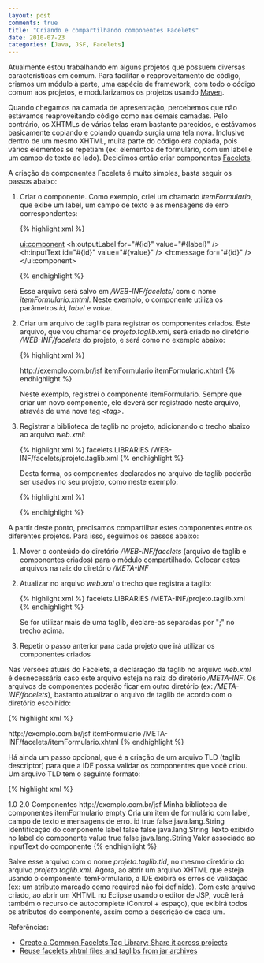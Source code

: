 ```yaml
---
layout: post
comments: true
title: "Criando e compartilhando componentes Facelets"
date: 2010-07-23
categories: [Java, JSF, Facelets]
---
```

Atualmente estou trabalhando em alguns projetos que possuem diversas características em comum. Para facilitar o reaproveitamento de código, criamos um módulo à parte, uma espécie de framework, com todo o código comum aos projetos, e modularizamos os projetos usando [Maven](http://maven.apache.org/).

Quando chegamos na camada de apresentação, percebemos que não estávamos reaproveitando código como nas demais camadas. Pelo contrário, os XHTMLs de várias telas eram bastante parecidos, e estávamos basicamente copiando e colando quando surgia uma tela nova. Inclusive dentro de um mesmo XHTML, muita parte do código era copiada, pois vários elementos se repetiam (ex: elementos de formulário, com um label e um campo de texto ao lado). Decidimos então criar componentes [Facelets](https://facelets.dev.java.net/).

A criação de componentes Facelets é muito simples, basta seguir os passos abaixo:

<ol>
<li>
<p>Criar o componente. Como exemplo, criei um chamado <em>itemFormulario</em>, que exibe um label, um campo de texto e as mensagens de erro correspondentes:</p>

{% highlight xml %}
<!DOCTYPE html PUBLIC "-//W3C//DTD XHTML 1.0 Transitional//EN" "http://www.w3.org/TR/xhtml1/DTD/xhtml1-transitional.dtd">
<html xmlns="http://www.w3.org/1999/xhtml"
    xmlns:ui="http://java.sun.com/jsf/facelets"
    xmlns:h="http://java.sun.com/jsf/html"
    xmlns:f="http://java.sun.com/jsf/core"
    xmlns:t="http://myfaces.apache.org/tomahawk"
    xmlns:c="http://java.sun.com/jstl/core"
    xmlns:fn="http://java.sun.com/jsp/jstl/functions">

<ui:component>
    <h:outputLabel for="#{id}" value="#{label}" />
    <h:inputText id="#{id}" value="#{value}" />
    <h:message for="#{id}" />
</ui:component>
</html>
{% endhighlight  %}

<p>Esse arquivo será salvo em <em>/WEB-INF/facelets/</em> com o nome <em>itemFormulario.xhtml</em>. Neste exemplo, o componente utiliza os parâmetros <em>id</em>, <em>label</em> e <em>value</em>.</p>
</li>

<li>
<p>Criar um arquivo de taglib para registrar os componentes criados. Este arquivo, que vou chamar de <em>projeto.taglib.xml</em>, será criado no diretório <em>/WEB-INF/facelets</em> do projeto, e será como no exemplo abaixo:</p>

{% highlight xml %}
<?xml version="1.0"?>
<!DOCTYPE facelet-taglib PUBLIC "-//Sun Microsystems, Inc.//DTD Facelet Taglib 1.0//EN" "https://facelets.dev.java.net/source/browse/*checkout*/facelets/src/etc/facelet-taglib_1_0.dtd">
<facelet-taglib>
    <namespace>http://exemplo.com.br/jsf</namespace>
    <tag>
        <tag-name>itemFormulario</tag-name>
        <source>itemFormulario.xhtml</source>
    </tag>
</facelet-taglib>
{% endhighlight  %}

<p>Neste exemplo, registrei o componente itemFormulario. Sempre que criar um novo componente, ele deverá ser registrado neste arquivo, através de uma nova tag <em>&lt;tag&gt;</em>.</p>
</li>

<li>
<p>Registrar a biblioteca de taglib no projeto, adicionando o trecho abaixo ao arquivo <em>web.xml</em>:</p>

{% highlight xml %}
<context-param>
    <param-name>facelets.LIBRARIES</param-name>
    <param-value>/WEB-INF/facelets/projeto.taglib.xml</param-value>
</context-param>
{% endhighlight  %}

<p>Desta forma, os componentes declarados no arquivo de taglib poderão ser usados no seu projeto, como neste exemplo:</p>

{% highlight xml %}
<!DOCTYPE html PUBLIC "-//W3C//DTD XHTML 1.0 Transitional//EN" "http://www.w3.org/TR/xhtml1/DTD/xhtml1-transitional.dtd">
<html xmlns="http://www.w3.org/1999/xhtml"
 xmlns:ui="http://java.sun.com/jsf/facelets"
 xmlns:h="http://java.sun.com/jsf/html"
 xmlns:f="http://java.sun.com/jsf/core"
 xmlns:t="http://myfaces.apache.org/tomahawk"
 xmlns:c="http://java.sun.com/jstl/core"
 xmlns:fn="http://java.sun.com/jsp/jstl/functions"
 xmlns:custom="http://exemplo.com.br/jsf">

<head>
    <meta http-equiv="Content-Type" content="text/html; charset=iso-8859-1" />
    <title>
    </title>
</head>
<body>
    <custom:itemFormulario id="username" label="Digite seu login:" value="#{loginController.username}" />
</body>
</html>
{% endhighlight  %}
</li>
</ol>

A partir deste ponto, precisamos compartilhar estes componentes entre os diferentes projetos. Para isso, seguimos os passos abaixo:

<ol>
<li>
<p>Mover o conteúdo do diretório <em>/WEB-INF/facelets</em> (arquivo de taglib e componentes criados) para o módulo compartilhado. Colocar estes arquivos na raiz do diretório <em>/META-INF</em></p></li>

<li><p>Atualizar no arquivo <em>web.xml</em> o trecho que registra a taglib:</p>

{% highlight xml %}
<context-param>
    <param-name>facelets.LIBRARIES</param-name>
    <param-value>/META-INF/projeto.taglib.xml</param-value>
</context-param>
{% endhighlight  %}

<p>Se for utilizar mais de uma taglib, declare-as separadas por ";" no trecho acima.</p>
</li>

<li><p>Repetir o passo anterior para cada projeto que irá utilizar os componentes criados</p></li>
</ol>

Nas versões atuais do Facelets, a declaração da taglib no arquivo _web.xml_ é desnecessária caso este arquivo esteja na raiz do diretório _/META-INF_. Os arquivos de componentes poderão ficar em outro diretório (ex: _/META-INF/facelets_), bastanto atualizar o arquivo de taglib de acordo com o diretório escolhido:

{% highlight xml %}
<?xml version="1.0"?>
<!DOCTYPE facelet-taglib PUBLIC "-//Sun Microsystems, Inc.//DTD Facelet Taglib 1.0//EN" "https://facelets.dev.java.net/source/browse/*checkout*/facelets/src/etc/facelet-taglib_1_0.dtd">
<facelet-taglib>
    <namespace>http://exemplo.com.br/jsf</namespace>
    <tag>
        <tag-name>itemFormulario</tag-name>
        <source>/META-INF/facelets/itemFormulario.xhtml</source>
    </tag>
</facelet-taglib>
{% endhighlight  %}

Há ainda um passo opcional, que é a criação de um arquivo TLD (taglib descriptor) para que a IDE possa validar os componentes que você criou. Um arquivo TLD tem o seguinte formato:

{% highlight xml %}
<!DOCTYPE taglib PUBLIC "-//Sun Microsystems, Inc.//DTD JSP Tag Library 1.2//EN"
"http://java.sun.com/dtd/web-jsptaglibrary_1_2.dtd">

<taglib xmlns="http://java.sun.com/JSP/TagLibraryDescriptor">
    <tlib-version>1.0</tlib-version>
    <jsp-version>2.0</jsp-version>
    <short-name>Componentes</short-name>
    <uri>http://exemplo.com.br/jsf</uri>
    <display-name>Minha biblioteca de componentes</display-name>
    <tag>
        <name>itemFormulario</name>
        <tag-class />
        <body-content>empty</body-content>
        <description>
            Cria um item de formulário com label, campo de texto e mensagens de erro.
        </description>
        <attribute>
            <name>id</name>
            <required>true</required>
            <rtexprvalue>false</rtexprvalue>
            <type>java.lang.String</type>
            <description>
                Identificação do componente
            </description>
        </attribute>
        <attribute>
            <name>label</name>
            <required>false</required>
            <rtexprvalue>false</rtexprvalue>
            <type>java.lang.String</type>
            <description>
                Texto exibido no label do componente
            </description>
        </attribute>
        <attribute>
            <name>value</name>
            <required>true</required>
            <rtexprvalue>false</rtexprvalue>
            <type>java.lang.String</type>
            <description>
                Valor associado ao inputText do componente
            </description>
        </attribute>
    </tag>
</taglib>
{% endhighlight  %}

Salve esse arquivo com o nome _projeto.taglib.tld_, no mesmo diretório do arquivo _projeto.taglib.xml_. Agora, ao abrir um arquivo XHTML que esteja usando o componente itemFormulario, a IDE exibirá os erros de validação (ex: um atributo marcado como required não foi definido). Com este arquivo criado, ao abrir um XHTML no Eclipse usando o editor de JSP, você terá também o recurso de autocomplete (Control + espaço), que exibirá todos os atributos do componente, assim como a descrição de cada um.

Referências:

- [Create a Common Facelets Tag Library: Share it across projects](http://ocpsoft.com/opensource/create-common-facelets-jar/)
- [Reuse facelets xhtml files and taglibs from jar archives](http://thomaswabner.wordpress.com/2008/06/25/reuse-facelets-xhtml-files-and-taglibs-from-jar-archives/)
